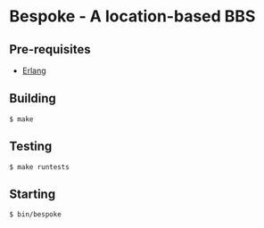 # Bespoke - A location-based BBS

## Pre-requisites

- [Erlang](http://www.erlang.org/)

## Building

```
$ make
```

## Testing

```
$ make runtests
```

## Starting

```
$ bin/bespoke
```
